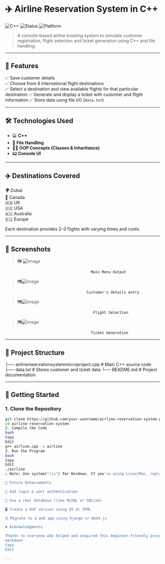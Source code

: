 # ✈️ Airline Reservation System in C++

![C++](https://img.shields.io/badge/language-C++-blue.svg)
![Status](https://img.shields.io/badge/status-active-brightgreen)
![Platform](https://img.shields.io/badge/platform-Windows-lightgrey)

> A console-based airline booking system to simulate customer registration, flight selection and ticket generation using C++ and file handling.

---

## 🎯 Features

✅ Save customer details  
✅ Choose from 6 international flight destinations  
✅ Select a destination and view available flights for that particular destination 
✅ Generate and display a ticket with customer and flight information 
✅ Store data using file I/O (`data.txt`)

---

## 🛠 Technologies Used

- 💻 **C++**
- 📁 **File Handling**
- 👨‍💻 **OOP Concepts (Classes & Inheritance)**
- 📟 **Console UI**

---

## ✈️ Destinations Covered

🌍 Dubai  
🍁 Canada  
🇬🇧 UK  
🇺🇸 USA  
🇦🇺 Australia  
🇪🇺 Europe

Each destination provides 2–3 flights with varying times and costs.

---

## 📸 Screenshots

> 📷 ![image](https://github.com/user-attachments/assets/9226c865-8cfe-479e-bb2d-6156a5a6fd33)

                                           Main Menu Output
                                  
> 📷![image](https://github.com/user-attachments/assets/2f294190-98c7-474e-b779-785ee801e1f1)

                                         Customer's details entry
                              
> 📷![image](https://github.com/user-attachments/assets/b7958e0a-eed6-4de0-8f4a-468723961918)

                                            Flight Selection
                                       
> 📷![image](https://github.com/user-attachments/assets/087ab606-1eb5-4391-a6b3-d154ce1634f3)

                                           Ticket Generation

---

## 🧱 Project Structure

├── airlinereservationsystemmicroproject.cpp # Main C++ source code
├── data.txt # Stores customer and ticket data
└── README.md # Project documentation

---
## 🚀 Getting Started

### 1. Clone the Repository

```bash
git clone https://github.com/your-username/airline-reservation-system.git
cd airline-reservation-system
2. Compile the Code
bash
Copy
Edit
g++ airline.cpp -o airline
3. Run the Program
bash
Copy
Edit
./airline
⚠️ Note: Use system("cls") for Windows. If you're using Linux/Mac, replace it with system("clear") in the code.

🧠 Future Enhancements

🔐 Add login & user authentication

💾 Use a real database (like MySQL or SQLite)

🖥️ Create a GUI version using Qt or SFML

🌐 Migrate to a web app using Django or Node.js

❤️ Acknowledgments

Thanks to everyone who helped and inspired this beginner-friendly project.
markdown
Copy
Edit

---
